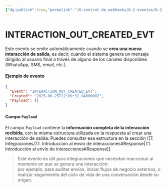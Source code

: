 ```yaml
---
{"dg-publish":true,"permalink":"/6-control-de-webhooks/6-2-eventos/6-2-2-interaction-out-created-evt/"}
---
```


# INTERACTION_OUT_CREATED_EVT

Este evento se emite automáticamente cuando se **crea una nueva interacción de salida**, es decir, cuando el sistema genera un mensaje dirigido al usuario final a través de alguno de los canales disponibles (WhatsApp, SMS, email, etc.).

#### Ejemplo de evento

```json
{
  "Event": "INTERACTION_OUT_CREATED_EVT",
  "Created": "2025-06-25T12:09:31.8490000Z",
  "Payload": {}
}
```

#### Campo `Payload`

El campo `Payload` contiene la **información completa de la interacción recibida**, con la misma estructura utilizada en la respuesta al crear una interacción de salida. Puedes consultar esa estructura en la sección  [[7. Integraciones/7.1. Introducción al envío de interacciones#Response\|7.1. Introducción al envío de interacciones#Response]].

> Este evento es útil para integraciones que necesitan reaccionar al momento en que se genera una interacción:  
> por ejemplo, para auditar envíos, iniciar flujos de negocio externos, o realizar seguimiento del ciclo de vida de una conversación desde su origen.

